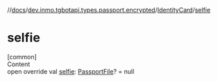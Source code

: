 //[docs](../../../index.md)/[dev.inmo.tgbotapi.types.passport.encrypted](../index.md)/[IdentityCard](index.md)/[selfie](selfie.md)



# selfie  
[common]  
Content  
open override val [selfie](selfie.md): [PassportFile](../-passport-file/index.md)? = null  



